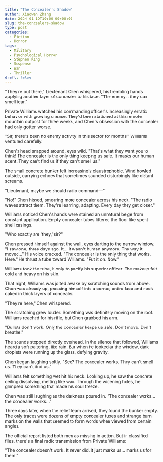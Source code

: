 ```yaml
---
title: "The Concealer's Shadow"
author: Xiaowen Zhang
date: 2024-01-19T10:00:00+08:00
slug: the-concealers-shadow
type: post
categories:
  - Fiction
  - Horror
tags:
  - Military
  - Psychological Horror
  - Stephen King
  - Suspense
  - War
  - Thriller
draft: false
---
```


"They're out there," Lieutenant Chen whispered, his trembling hands applying another layer of concealer to his face. "The enemy... they can smell fear."

Private Williams watched his commanding officer's increasingly erratic behavior with growing unease. They'd been stationed at this remote mountain outpost for three weeks, and Chen's obsession with the concealer had only gotten worse.

"Sir, there's been no enemy activity in this sector for months," Williams ventured carefully.

Chen's head snapped around, eyes wild. "That's what they want you to think! The concealer is the only thing keeping us safe. It masks our human scent. They can't find us if they can't smell us."

The small concrete bunker felt increasingly claustrophobic. Wind howled outside, carrying echoes that sometimes sounded disturbingly like distant screams.

"Lieutenant, maybe we should radio command—"

"No!" Chen hissed, smearing more concealer across his neck. "The radio waves attract them. They're learning, adapting. Every day they get closer."

Williams noticed Chen's hands were stained an unnatural beige from constant application. Empty concealer tubes littered the floor like spent shell casings.

"Who exactly are 'they,' sir?"

Chen pressed himself against the wall, eyes darting to the narrow window. "I saw one, three days ago. It... it wasn't human anymore. The way it moved..." His voice cracked. "The concealer is the only thing that works. Here." He thrust a tube toward Williams. "Put it on. Now."

Williams took the tube, if only to pacify his superior officer. The makeup felt cold and heavy on his skin.

That night, Williams was jolted awake by scratching sounds from above. Chen was already up, pressing himself into a corner, entire face and neck caked in thick layers of concealer.

"They're here," Chen whispered.

The scratching grew louder. Something was definitely moving on the roof. Williams reached for his rifle, but Chen grabbed his arm.

"Bullets don't work. Only the concealer keeps us safe. Don't move. Don't breathe."

The sounds stopped directly overhead. In the silence that followed, Williams heard a soft pattering, like rain. But when he looked at the window, dark droplets were running up the glass, defying gravity.

Chen began laughing softly. "See? The concealer works. They can't smell us. They can't find us."

Williams felt something wet hit his neck. Looking up, he saw the concrete ceiling dissolving, melting like wax. Through the widening holes, he glimpsed something that made his soul freeze.

Chen was still laughing as the darkness poured in. "The concealer works... the concealer works..."

Three days later, when the relief team arrived, they found the bunker empty. The only traces were dozens of empty concealer tubes and strange burn marks on the walls that seemed to form words when viewed from certain angles.

The official report listed both men as missing in action. But in classified files, there's a final radio transmission from Private Williams:

"The concealer doesn't work. It never did. It just marks us... marks us for them."